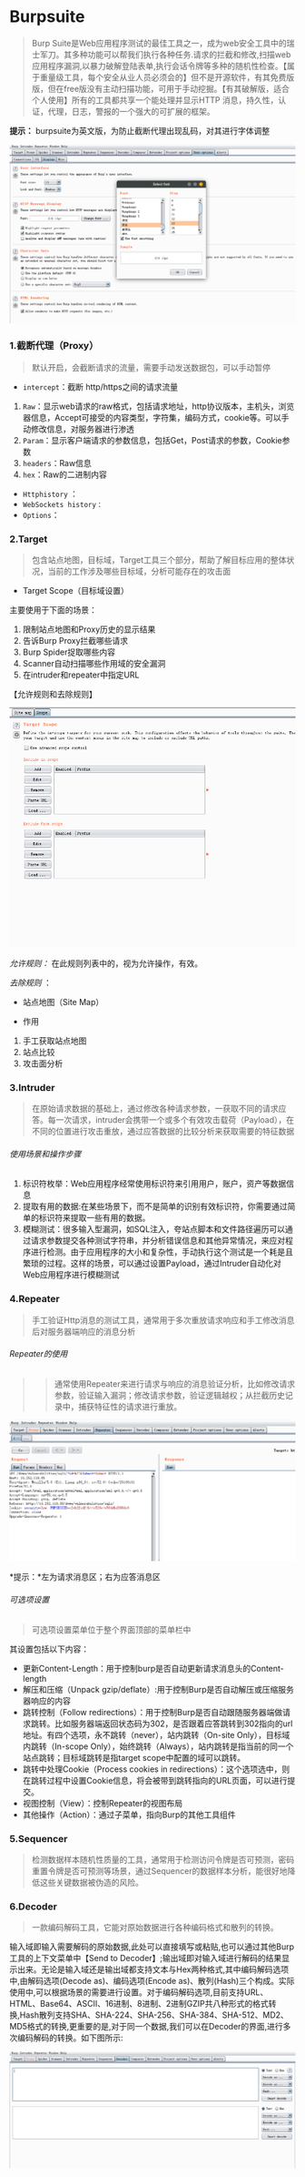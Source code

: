 # Burpsuite

> Burp  Suite是Web应用程序测试的最佳工具之一，成为web安全工具中的瑞士军刀。其多种功能可以帮我们执行各种任务.请求的拦截和修改,扫描web应用程序漏洞,以暴力破解登陆表单,执行会话令牌等多种的随机性检查。【属于重量级工具，每个安全从业人员必须会的】但不是开源软件，有其免费版版，但在free版没有主动扫描功能，可用于手动挖掘。【有其破解版，适合个人使用】所有的工具都共享一个能处理并显示HTTP 消息，持久性，认证，代理，日志，警报的一个强大的可扩展的框架。

**提示：** burpsuite为英文版，为防止截断代理出现乱码，对其进行字体调整

![BurpSuite](img/Burpsuite/Burpsuite1.png)



### 1.截断代理（Proxy）

> 默认开启，会截断请求的流量，需要手动发送数据包，可以手动暂停

- `intercept`：截断 http/https之间的请求流量

1. `Raw`：显示web请求的raw格式，包括请求地址，http协议版本，主机头，浏览器信息，Accept可接受的内容类型，字符集，编码方式，cookie等。可以手动修改信息，对服务器进行渗透
2. `Param`：显示客户端请求的参数信息，包括Get，Post请求的参数，Cookie参数
3. `headers`：Raw信息
4. `hex`：Raw的二进制内容

- `Httphistory` ：
- `WebSockets history：`
- `Options`：





### 2.Target

> 包含站点地图，目标域，Target工具三个部分，帮助了解目标应用的整体状况，当前的工作涉及哪些目标域，分析可能存在的攻击面

- Target Scope（目标域设置）

主要使用于下面的场景：

1. 限制站点地图和Proxy历史的显示结果
2. 告诉Burp Proxy拦截哪些请求
3. Burp Spider捉取哪些内容
4. Scanner自动扫描哪些作用域的安全漏洞
5. 在intruder和repeater中指定URL

【允许规则和去除规则】

![Burpsuite2](img/Burpsuite/Burpsuite2.png)

*允许规则：* 在此规则列表中的，视为允许操作，有效。

*去除规则* ：



- 站点地图（Site Map）





- 作用

1. 手工获取站点地图
2. 站点比较
3. 攻击面分析





### 3.Intruder

> 在原始请求数据的基础上，通过修改各种请求参数，一获取不同的请求应答。每一次请求，intruder会携带一个或多个有效攻击载荷（Payload），在不同的位置进行攻击重放，通过应答数据的比较分析来获取需要的特征数据

###### 使用场景和操作步骤

1. 标识符枚举：Web应用程序经常使用标识符来引用用户，账户，资产等数据信息
2. 提取有用的数据:在某些场景下，而不是简单的识别有效标识符，你需要通过简单的标识符来提取一些有用的数据。
3. 模糊测试：很多输入型漏洞，如SQL注入，夸站点脚本和文件路径遍历可以通过请求参数提交各种测试字符串，并分析错误信息和其他异常情况，来应对程序进行检测。由于应用程序的大小和复杂性，手动执行这个测试是一个耗是且繁琐的过程。这样的场景，可以通过设置Payload，通过Intruder自动化对Web应用程序进行模糊测试









### 4.Repeater

> 手工验证Http消息的测试工具，通常用于多次重放请求响应和手工修改消息后对服务器端响应的消息分析

###### Repeater的使用

> > 通常使用Repeater来进行请求与响应的消息验证分析，比如修改请求参数，验证输入漏洞；修改请求参数，验证逻辑越权；从拦截历史记录中，捕获特征性的请求进行重放。

![Burpsuite3](img/Burpsuite/Burpsuite4.png)

*提示：*左为请求消息区；右为应答消息区

###### 可选项设置

> 可选项设置菜单位于整个界面顶部的菜单栏中

其设置包括以下内容：

- 更新Content-Length：用于控制burp是否自动更新请求消息头的Content-length
- 解压和压缩（Unpack gzip/deflate）:用于控制Burp是否自动解压或压缩服务器响应的内容
- 跳转控制（Follow redirections）：用于控制Burp是否自动跟随服务器端做请求跳转。比如服务器端返回状态码为302，是否跟着应答跳转到302指向的url地址。有四个选项，永不跳转（never），站内跳转（On-site Only），目标域内跳转（In-scope Only），始终跳转（Always），站内跳转是指当前的同一个站点跳转；目标域跳转是指target scope中配置的域可以跳转。
- 跳转中处理Cookie（Process cookies in redirections）：这个选项选中，则在跳转过程中设置Cookie信息，将会被带到跳转指向的URL页面，可以进行提交。
- 视图控制（View）：控制Repeater的视图布局
- 其他操作（Action）：通过子菜单，指向Burp的其他工具组件





### 5.Sequencer

> 检测数据样本随机性质量的工具，通常用于检测访问令牌是否可预测，密码重置令牌是否可预测等场景，通过Sequencer的数据样本分析，能很好地降低这些关键数据被伪造的风险。









### 6.Decoder

> 一款编码解码工具，它能对原始数据进行各种编码格式和散列的转换。

输入域即输入需要解码的原始数据,此处可以直接填写或粘贴,也可以通过其他Burp工具的上下文菜单中【Send to Decoder】;输出域即对输入域进行解码的结果显示出来。无论是输入域还是输出域都支持文本与Hex两种格式,其中编码解码选项中,由解码选项(Decode as)、编码选项(Encode as)、散列(Hash)三个构成。实际使用中,可以根据场景的需要进行设置。对于编码解码选项,目前支持URL、HTML、Base64、ASCII、16进制、8进制、2进制GZIP共八种形式的格式转换,Hash散列支持SHA、SHA-224、SHA-256、SHA-384、SHA-512、MD2、MD5格式的转换,更重要的是,对于同一个数据,我们可以在Decoder的界面,进行多次编码解码的转换。如下图所示:

![Burpsuite5](img/Burpsuite/Burpsuite5.png)

































